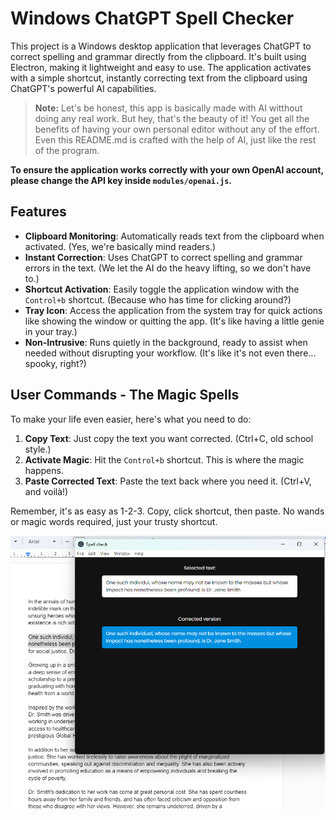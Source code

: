 # Windows ChatGPT Spell Checker

This project is a Windows desktop application that leverages ChatGPT to correct spelling and grammar directly from the clipboard. It's built using Electron, making it lightweight and easy to use. The application activates with a simple shortcut, instantly correcting text from the clipboard using ChatGPT's powerful AI capabilities.

> **Note:** Let's be honest, this app is basically made with AI witthout doing any real work. But hey, that's the beauty of it! You get all the benefits of having your own personal editor without any of the effort. Even this README.md is crafted with the help of AI, just like the rest of the program.


**To ensure the application works correctly with your own OpenAI account, please change the API key inside `modules/openai.js`.**

## Features

- **Clipboard Monitoring**: Automatically reads text from the clipboard when activated. (Yes, we're basically mind readers.)
- **Instant Correction**: Uses ChatGPT to correct spelling and grammar errors in the text. (We let the AI do the heavy lifting, so we don't have to.)
- **Shortcut Activation**: Easily toggle the application window with the `Control+b` shortcut. (Because who has time for clicking around?)
- **Tray Icon**: Access the application from the system tray for quick actions like showing the window or quitting the app. (It's like having a little genie in your tray.)
- **Non-Intrusive**: Runs quietly in the background, ready to assist when needed without disrupting your workflow. (It's like it's not even there... spooky, right?)

## User Commands - The Magic Spells

To make your life even easier, here's what you need to do:

1. **Copy Text**: Just copy the text you want corrected. (Ctrl+C, old school style.)
2. **Activate Magic**: Hit the `Control+b` shortcut. This is where the magic happens.
3. **Paste Corrected Text**: Paste the text back where you need it. (Ctrl+V, and voilà!)

Remember, it's as easy as 1-2-3. Copy, click shortcut, then paste. No wands or magic words required, just your trusty shortcut.

![Image description or alt text](./s.png)
